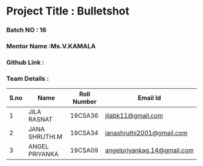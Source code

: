 # Project Title : Bulletshot 
### Batch NO : 16
### Mentor Name :Ms.V.KAMALA 
### Github Link : 
### Team Details :
| S.no  | Name  | Roll Number  | Email Id  |
|-------|-------|--------------|-----------|
| 1  |JILA RASNAT |19CSA36   |jilabk11@gmail.com
|  2 |JANA SHRUTHI.M   |19CSA34   |janashruthi2001@gmail.com   |
| 3  | ANGEL PRIYANKA  |19CSA09   |angelpriyankag.14@gmail.com   
